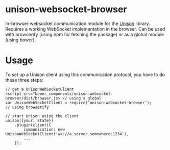 # unison-websocket-browser

In-browser websocket communication module for the [Unison][unison] library. Requires a working WebSocket implementation in the browser. Can be used with browserify (using npm for fetching the package) or as a global module (using bower).

# Usage

To set up a Unison client using this communication protocol, you have to do these three steps:

```
// get a UnisonWebSocketClient
<script src="bower_components/unison-websocket-browser/dist/browser.js> // using a global
var UnisonWebSocketClient = require('unison-websocket-browser');        // using browserify

// start Unison using the client
unison({your: state})
    .plugin(client({
        communication: new UnisonWebSocketClient('ws://a.server.somewhere:1234'),
        ...
    });
```

[unison]: https://github.com/krajzeg/unison
